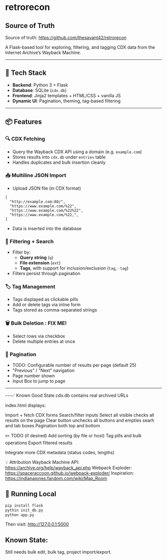 # retrorecon


## Source of Truth
Source of truth: https://github.com/thesavant42/retrorecon

A Flask-based tool for exploring, filtering, and tagging CDX data from the Internet Archive’s Wayback Machine.

---

## 🔧 Tech Stack

- **Backend**: Python 3 + Flask
- **Database**: SQLite (`cdx.db`)
- **Frontend**: Jinja2 templates + HTML/CSS + vanilla JS
- **Dynamic UI**: Pagination, theming, tag-based filtering

---

## 📦 Features

### 🔍 CDX Fetching
- Query the Wayback CDX API using a domain (e.g. `example.com`)
- Stores results into `cdx.db` under `entries` table
- Handles duplicates and bulk insertion cleanly

### 📥 Multiline JSON Import
- Upload JSON file (in CDX format)
```
[
  "http://example.com:80/",
  "https://www.example.com/%22",
  "https://www.example.com/%22%22",
  "https://www.example.com/%22,",
]
```
- Data is inserted into the database

### 🧩 Filtering + Search
- Filter by:
  - **Query string** (`q`)
  - **File extension** (`ext`)
  - **Tags**, with support for inclusion/exclusion (`tag`, `-tag`)
- Filters persist through pagination

### 🏷️ Tag Management
- Tags displayed as clickable pills
- Add or delete tags via inline form
- Tags stored as comma-separated strings

### 🗑️ Bulk Deletion : FIX ME!
- Select rows via checkbox
- Delete multiple entries at once

### 📄 Pagination
- TODO: Configurable number of results per page (default 25)
- "Previous" / "Next" navigation
- Page number shown
- Input Box to jump to page

---

---✅ Known Good State
cdx.db contains real archived URLs

index.html displays:

Import + fetch CDX forms
Search/filter inputs
Select all visible checks all results on the page
Clear button unchecks all buttons and empties searh and tab boxes
Pagination both top and bottom


✏️ TODO (if desired)
Add sorting (by file or host)
Tag pills and bulk operations
Export filtered results

Integrate more CDX metadata (status codes, lengths)

💡 Attribution
Wayback Machine API: https://archive.org/help/wayback_api.php
Webpack Exploder: https://spaceraccoon.github.io/webpack-exploder/
Inspiration: https://indianajones.fandom.com/wiki/Map_Room


## 🧪 Running Local

```bash
pip install flask
pythin init_db.py
python app.py
```
Then visit: http://127.0.0.1:5000

## Known State:
Still needs bulk edit, bulk tag, project import/export.
